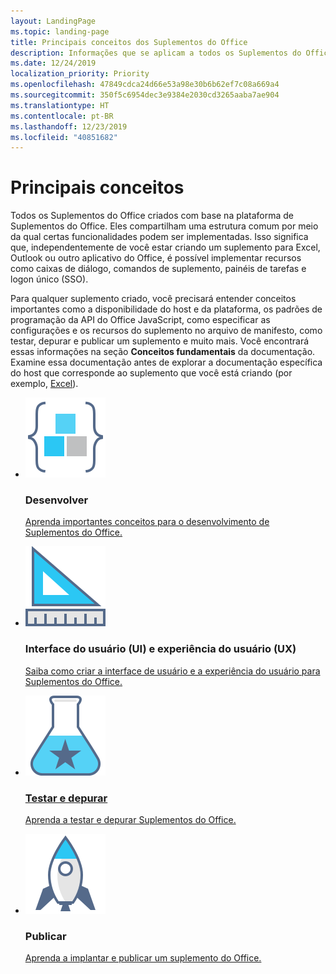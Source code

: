 ```yaml
---
layout: LandingPage
ms.topic: landing-page
title: Principais conceitos dos Suplementos do Office
description: Informações que se aplicam a todos os Suplementos do Office.
ms.date: 12/24/2019
localization_priority: Priority
ms.openlocfilehash: 47849cdca24d66e53a98e30b6b62ef7c08a669a4
ms.sourcegitcommit: 350f5c6954dec3e9384e2030cd3265aaba7ae904
ms.translationtype: HT
ms.contentlocale: pt-BR
ms.lasthandoff: 12/23/2019
ms.locfileid: "40851682"
---
```

# <a name="core-concepts"></a>Principais conceitos

<p>Todos os Suplementos do Office criados com base na plataforma de Suplementos do Office. Eles compartilham uma estrutura comum por meio da qual certas funcionalidades podem ser implementadas. Isso significa que, independentemente de você estar criando um suplemento para Excel, Outlook ou outro aplicativo do Office, é possível implementar recursos como caixas de diálogo, comandos de suplemento, painéis de tarefas e logon único (SSO).</p>

<p>Para qualquer suplemento criado, você precisará entender conceitos importantes como a disponibilidade do host e da plataforma, os padrões de programação da API do Office JavaScript, como especificar as configurações e os recursos do suplemento no arquivo de manifesto, como testar, depurar e publicar um suplemento e muito mais. Você encontrará essas informações na seção <b>Conceitos fundamentais</b> da documentação. Examine essa documentação antes de explorar a documentação específica do host que corresponde ao suplemento que você está criando (por exemplo, <a href="../excel/index.md">Excel</a>).</p>

<ul class="panelContent cardsF cols cols2">
    <li>
        <div class="cardSize">
            <div class="cardPadding">
                <div class="card">
                    <div class="cardImageOuter">
                        <div class="cardImage">
                            <img src="../images/index-landing-page/i_code-blocks.svg" alt="Develop" />
                        </div>
                    </div>
                    <div class="cardText">
                        <h3>Desenvolver</h3>
                        <p><a href="../develop/develop-overview.md">Aprenda importantes conceitos para o desenvolvimento de Suplementos do Office.</a></p>
                    </div>
                </div>
            </div>
        </div>
    </li>
    <li>
        <div class="cardSize">
            <div class="cardPadding">
                <div class="card">
                    <div class="cardImageOuter">
                        <div class="cardImage">
                            <img src="../images/index-landing-page/i_design.svg" alt="Design" />
                        </div>
                    </div>
                    <div class="cardText">
                        <h3>Interface do usuário (UI) e experiência do usuário (UX)</h3>
                        <p><a href="../design/interface-elements.md">Saiba como criar a interface de usuário e a experiência do usuário para Suplementos do Office.</p>
                    </div>
                </div>
            </div>
        </div>
    </li>
    <li>
        <div class="cardSize">
            <div class="cardPadding">
                <div class="card">
                    <div class="cardImageOuter">
                        <div class="cardImage">
                            <img src="../images/index-landing-page/i_recommended-testing.svg" alt="Testing and debugging" />
                        </div>
                    </div>
                    <div class="cardText">
                        <h3>Testar e depurar</h3>
                        <p><a href="../testing/test-debug-office-add-ins.md">Aprenda a testar e depurar Suplementos do Office.</a></p>
                    </div>
                </div>
            </div>
        </div>
    </li>
    <li>
        <div class="cardSize">
            <div class="cardPadding">
                <div class="card">
                    <div class="cardImageOuter">
                        <div class="cardImage">
                            <img src="../images/index-landing-page/i_deploy.svg" alt="Publishing" />
                        </div>
                    </div>
                    <div class="cardText">
                        <h3>Publicar</h3>
                        <p><a href="../publish/publish.md">Aprenda a implantar e publicar um suplemento do Office.</a></p>
                    </div>
                </div>
            </div>
        </div>
    </li>
</ul>